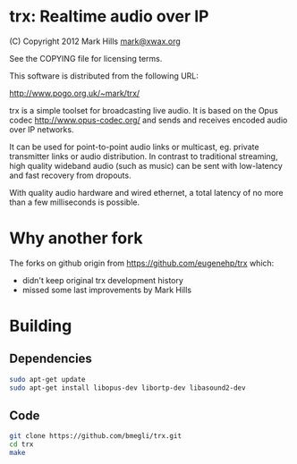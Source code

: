 # trx: Realtime audio over IP

(C) Copyright 2012 Mark Hills <mark@xwax.org>

See the COPYING file for licensing terms.

This software is distributed from the following URL:

  http://www.pogo.org.uk/~mark/trx/

trx is a simple toolset for broadcasting live audio. It is based on
the Opus codec <http://www.opus-codec.org/> and sends and receives
encoded audio over IP networks.

It can be used for point-to-point audio links or multicast,
eg. private transmitter links or audio distribution. In contrast to
traditional streaming, high quality wideband audio (such as music) can
be sent with low-latency and fast recovery from dropouts.

With quality audio hardware and wired ethernet, a total latency of no
more than a few milliseconds is possible.

# Why another fork

The forks on github origin from https://github.com/eugenehp/trx which:
- didn't keep original trx development history
- missed some last improvements by Mark Hills

# Building

## Dependencies

``` bash
sudo apt-get update
sudo apt-get install libopus-dev libortp-dev libasound2-dev
```

## Code

```bash
git clone https://github.com/bmegli/trx.git
cd trx
make
```
